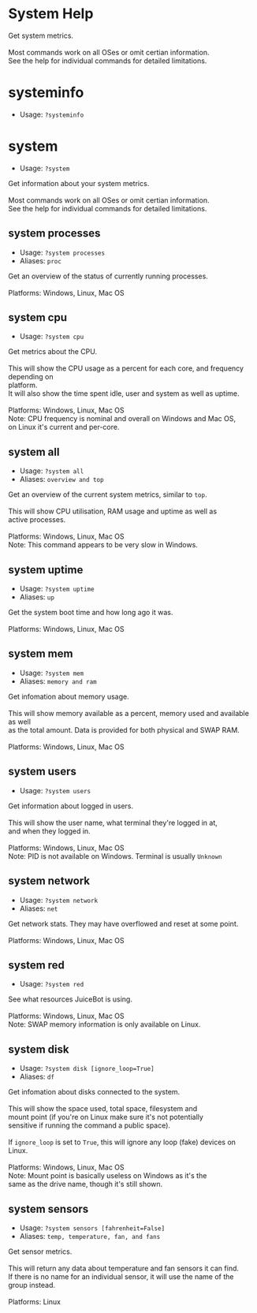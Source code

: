 # System Help

Get system metrics.<br/><br/>Most commands work on all OSes or omit certian information.<br/>See the help for individual commands for detailed limitations.

# systeminfo
 - Usage: `?systeminfo `



# system
 - Usage: `?system `

Get information about your system metrics.<br/><br/>Most commands work on all OSes or omit certian information.<br/>See the help for individual commands for detailed limitations.

## system processes
 - Usage: `?system processes `
 - Aliases: `proc`

Get an overview of the status of currently running processes.<br/><br/>Platforms: Windows, Linux, Mac OS

## system cpu
 - Usage: `?system cpu `

Get metrics about the CPU.<br/><br/>This will show the CPU usage as a percent for each core, and frequency depending on<br/>platform.<br/>It will also show the time spent idle, user and system as well as uptime.<br/><br/>Platforms: Windows, Linux, Mac OS<br/>Note: CPU frequency is nominal and overall on Windows and Mac OS,<br/>on Linux it's current and per-core.

## system all
 - Usage: `?system all `
 - Aliases: `overview and top`

Get an overview of the current system metrics, similar to `top`.<br/><br/>This will show CPU utilisation, RAM usage and uptime as well as<br/>active processes.<br/><br/>Platforms: Windows, Linux, Mac OS<br/>Note: This command appears to be very slow in Windows.

## system uptime
 - Usage: `?system uptime `
 - Aliases: `up`

Get the system boot time and how long ago it was.<br/><br/>Platforms: Windows, Linux, Mac OS

## system mem
 - Usage: `?system mem `
 - Aliases: `memory and ram`

Get infomation about memory usage.<br/><br/>This will show memory available as a percent, memory used and available as well<br/>as the total amount. Data is provided for both physical and SWAP RAM.<br/><br/>Platforms: Windows, Linux, Mac OS

## system users
 - Usage: `?system users `

Get information about logged in users.<br/><br/>This will show the user name, what terminal they're logged in at,<br/>and when they logged in.<br/><br/>Platforms: Windows, Linux, Mac OS<br/>Note: PID is not available on Windows. Terminal is usually `Unknown`

## system network
 - Usage: `?system network `
 - Aliases: `net`

Get network stats. They may have overflowed and reset at some point.<br/><br/>Platforms: Windows, Linux, Mac OS

## system red
 - Usage: `?system red `

See what resources JuiceBot is using.<br/><br/>Platforms: Windows, Linux, Mac OS<br/>Note: SWAP memory information is only available on Linux.

## system disk
 - Usage: `?system disk [ignore_loop=True] `
 - Aliases: `df`

Get infomation about disks connected to the system.<br/><br/>This will show the space used, total space, filesystem and<br/>mount point (if you're on Linux make sure it's not potentially<br/>sensitive if running the command a public space).<br/><br/>If `ignore_loop` is set to `True`, this will ignore any loop (fake) devices on Linux.<br/><br/>Platforms: Windows, Linux, Mac OS<br/>Note: Mount point is basically useless on Windows as it's the<br/>same as the drive name, though it's still shown.

## system sensors
 - Usage: `?system sensors [fahrenheit=False] `
 - Aliases: `temp, temperature, fan, and fans`

Get sensor metrics.<br/><br/>This will return any data about temperature and fan sensors it can find.<br/>If there is no name for an individual sensor, it will use the name of the<br/>group instead.<br/><br/>Platforms: Linux

